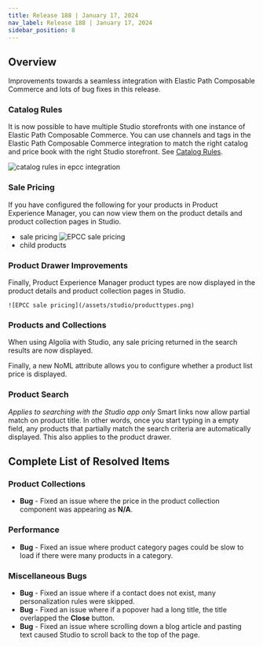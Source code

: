 ```yaml
---
title: Release 188 | January 17, 2024
nav_label: Release 188 | January 17, 2024
sidebar_position: 8
---
```


## Overview

Improvements towards a seamless integration with Elastic Path Composable Commerce and lots of bug fixes in this release.

### Catalog Rules

It is now possible to have multiple Studio storefronts with one instance of Elastic Path Composable Commerce. You can use channels and tags in the Elastic Path Composable Commerce integration to match the right catalog and price book with the right Studio storefront. See [Catalog Rules](/docs/pxm/catalogs/catalog-rules/catalog-rules).

![catalog rules in epcc integration](/assets/studio/epcc_integration_cr.png)

### Sale Pricing

If you have configured the following for your products in Product Experience Manager, you can now view them on the product details and product collection pages in Studio.

- sale pricing
  ![EPCC sale pricing](/assets/studio/salepricing.png)
- child products

### Product Drawer Improvements

Finally, Product Experience Manager product types are now displayed in the product details and product collection pages in Studio.

    ![EPCC sale pricing](/assets/studio/producttypes.png)

### Products and Collections

When using Algolia with Studio, any sale pricing returned in the search results are now displayed.

Finally, a new NoML attribute allows you to configure whether a product list price is displayed.

### Product Search

*Applies to searching with the Studio app only* Smart links now allow partial match on product title. In other words, once you start typing in a empty field, any products that partially match the search criteria are automatically displayed. This also applies to the product drawer.

## Complete List of Resolved Items

### Product Collections

* **Bug** - Fixed an issue where the price in the product collection component was appearing as **N/A**.

### Performance

* **Bug** - Fixed an issue where product category pages could be slow to load if there were many products in a category.

### Miscellaneous Bugs

* **Bug** - Fixed an issue where if a contact does not exist, many personalization rules were skipped.
* **Bug** - Fixed an issue where if a popover had a long title, the title overlapped the **Close** button.
* **Bug** - Fixed an issue where scrolling down a blog article and pasting text caused Studio to scroll back to the top of the page. 


